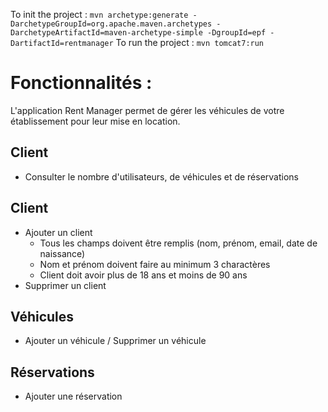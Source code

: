 To init the project : `mvn archetype:generate -DarchetypeGroupId=org.apache.maven.archetypes -DarchetypeArtifactId=maven-archetype-simple -DgroupId=epf -DartifactId=rentmanager`
To run the project : `mvn tomcat7:run`


# Fonctionnalités : 

L'application Rent Manager permet de gérer les véhicules de votre établissement pour leur mise en location. 

## Client

* Consulter le nombre d'utilisateurs, de véhicules et de réservations

## Client

* Ajouter un client 
  * Tous les champs doivent être remplis (nom, prénom, email, date de naissance)
  * Nom et prénom doivent faire au minimum 3 charactères
  * Client doit avoir plus de 18 ans et moins de 90 ans
* Supprimer un client

## Véhicules 

*  Ajouter un véhicule / Supprimer un véhicule


## Réservations

* Ajouter une réservation
